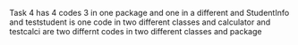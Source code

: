 Task 4 has 4 codes 3 in one package and one in a different and StudentInfo and teststudent is one code in two different classes and calculator and testcalci are two differnt codes in two different classes and package
